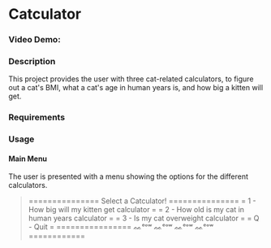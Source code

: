 # Catculator
### Video Demo: 

### __Description__

This project provides the user with three cat-related calculators, to figure out a cat's BMI, what a cat's age in human years is, and how big a kitten will get. 

### __Requirements__

### __Usage__

#### Main Menu

The user is presented with a menu showing the options for the different calculators. 

>=============== Select a Catculator! ===============
>= 1 - How big will my kitten get calculator        =
>= 2 - How old is my cat in human years calculator  =
>= 3 - Is my cat overweight calculator              =
>= Q - Quit                                         =
>================ ᨐᵉᵒʷ ᨐᵉᵒʷ ᨐᵉᵒʷ ᨐᵉᵒʷ ============


